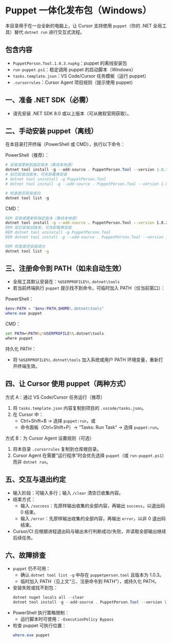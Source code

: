 # Puppet 一体化发布包（Windows）

本目录用于在一台全新的电脑上，让 Cursor 支持使用 `puppet`（你的 .NET 全局工具）替代 `dotnet run` 进行交互式流程。

## 包含内容
- `PuppetPerson.Tool.1.0.3.nupkg`：puppet 的离线安装包
- `run-puppet.ps1`：稳定调用 puppet 的启动脚本（Windows）
- `tasks.template.json`：VS Code/Cursor 任务模板（运行 puppet）
- `.cursorrules`：Cursor Agent 项目规则（提示使用 puppet）

## 一、准备 .NET SDK（必需）
- 请先安装 .NET SDK 8.0 或以上版本（可从微软官网获取）。

## 二、手动安装 puppet（离线）
在本目录打开终端（PowerShell 或 CMD），执行以下命令：

PowerShell（推荐）：
```powershell
# 安装或更新到指定版本（离线本地源）
dotnet tool install -g --add-source . PuppetPerson.Tool --version 1.0.3 --verbosity detailed
# 如已安装旧版本，可先卸载再安装
# dotnet tool uninstall -g PuppetPerson.Tool
# dotnet tool install -g --add-source . PuppetPerson.Tool --version 1.0.3 --verbosity detailed

# 检查是否安装成功
dotnet tool list -g
```

CMD：
```bat
REM 安装或更新到指定版本（离线本地源）
dotnet tool install -g --add-source . PuppetPerson.Tool --version 1.0.3 --verbosity detailed
REM 如已安装旧版本，可先卸载再安装
REM dotnet tool uninstall -g PuppetPerson.Tool
REM dotnet tool install -g --add-source . PuppetPerson.Tool --version 1.0.3 --verbosity detailed

REM 检查是否安装成功
dotnet tool list -g
```

## 三、注册命令到 PATH（如未自动生效）
- 全局工具默认安装在：`%USERPROFILE%\.dotnet\tools`
- 若当前终端执行 `puppet` 提示找不到命令，可临时加入 PATH（仅当前窗口）：

PowerShell：
```powershell
$env:PATH = "$env:PATH;$HOME\.dotnet\tools"
where.exe puppet
```

CMD：
```bat
set PATH=%PATH%;%USERPROFILE%\.dotnet\tools
where puppet
```

持久化 PATH：
- 将 `%USERPROFILE%\.dotnet\tools` 加入系统或用户 PATH 环境变量，重新打开终端生效。

## 四、让 Cursor 使用 puppet（两种方式）
方式 A：通过 VS Code/Cursor 任务运行（推荐）
1. 将 `tasks.template.json` 内容复制到项目的 `.vscode/tasks.json`。
2. 在 Cursor 中：
   - Ctrl+Shift+B → 选择 `puppet:run`，或
   - 命令面板（Ctrl+Shift+P）→ “Tasks: Run Task” → 选择 `puppet:run`。

方式 B：为 Cursor Agent 设置规则（可选）
1. 将本目录 `.cursorrules` 复制到仓库根目录。
2. Cursor Agent 在需要“运行程序”时会优先选择 `puppet`（或 `run-puppet.ps1`）而非 `dotnet run`。

## 五、交互与退出约定
- 输入阶段：可输入多行；输入 `/clear` 清空已收集内容。
- 结束方式：
  - 输入 `/success`：先原样输出收集的全部内容，再输出 `success`，以退出码 0 结束。
  - 输入 `/error`：先原样输出收集的全部内容，再输出 `error`，以非 0 退出码结束。
- Cursor/CI 应根据进程退出码与输出末行判断成功/失败，并读取全部输出继续后续任务。

## 六、故障排查
- `puppet` 仍不可用：
  - 确认 `dotnet tool list -g` 中存在 `puppetperson.tool` 且版本为 1.0.3。
  - 临时加入 PATH（见上文“三、注册命令到 PATH”），或持久化 PATH。
- 安装失败或找不到包：
  ```powershell
  dotnet nuget locals all --clear
  dotnet tool install -g --add-source . PuppetPerson.Tool --version 1.0.3 --verbosity detailed
  ```
- PowerShell 执行策略限制：
  - 运行脚本时可使用：`-ExecutionPolicy Bypass`
- 检查 puppet 可执行位置：
  ```powershell
  where.exe puppet
  ```
